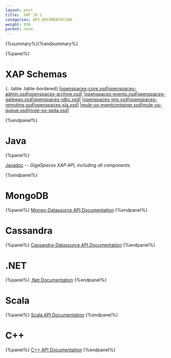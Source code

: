 ```yaml
---
layout: post
title:  XAP 10.2
categories: API_DOCUMENTATION
weight: 930
parent: none
---
```


{%summary%}{%endsummary%}




{%panel%}

# XAP Schemas

{: .table .table-bordered}
|[openspaces-core.xsd](http://www.openspaces.org/schema/10.2/core/openspaces-core.xsd)|[openspaces-admin.xsd](http://www.openspaces.org/schema/10.2/admin/openspaces-admin.xsd)|[openspaces-archive.xsd](http://www.openspaces.org/schema/10.2/archive/openspaces-archive.xsd)|
|[openspaces-events.xsd](http://www.openspaces.org/schema/10.2/events/openspaces-events.xsd)|[openspaces-gateway.xsd](http://www.openspaces.org/schema/10.2/core/gateway/openspaces-gateway.xsd)|[openspaces-jdbc.xsd](http://www.openspaces.org/schema/10.2/jdbc/openspaces-jdbc.xsd)|
|[openspaces-jms.xsd](http://www.openspaces.org/schema/10.2/jms/openspaces-jms.xsd)|[openspaces-remoting.xsd](http://www.openspaces.org/schema/10.2/remoting/openspaces-remoting.xsd)|[openspaces-sla.xsd](http://www.openspaces.org/schema/10.2/sla/openspaces-sla.xsd)|
|[mule-os-eventcontainer.xsd](http://www.openspaces.org/schema/mule/mule-os-eventcontainer.xsd)|[mule-os-queue.xsd](http://www.openspaces.org/schema/mule/mule-os-queue.xsd)|[mule-os-seda.xsd](http://www.openspaces.org/schema/mule/mule-os-seda.xsd)|


{%endpanel%}


# Java

{%panel%}

[Javadoc](http://www.gigaspaces.com/docs/JavaDoc10.2/index.html) -- _GigaSpaces XAP API, including all components_

{%endpanel%}


# MongoDB
{%panel%}
[Mongo-Datasource API Documentation](http://www.gigaspaces.com/docs/mongoeds-docs10.2/apidocs/)
{%endpanel%}

# Cassandra
{%panel%}
[Cassandra-Datasource API Documentation](http://www.gigaspaces.com/docs/cassandra-docs10.2/apidocs/)
{%endpanel%}


# .NET
{%panel%}
[.Net Documentation](http://www.gigaspaces.com/docs/dotnetdocs10.2/)
{%endpanel%}

# Scala
{%panel%}
[Scala API Documentation](http://www.gigaspaces.com/docs/scaladocs10.2)
{%endpanel%}

# C++
{%panel%}
[C+\+ API Documentation](http://www.gigaspaces.com/docs/cppdocs10.2/annotated.html)
{%endpanel%}



